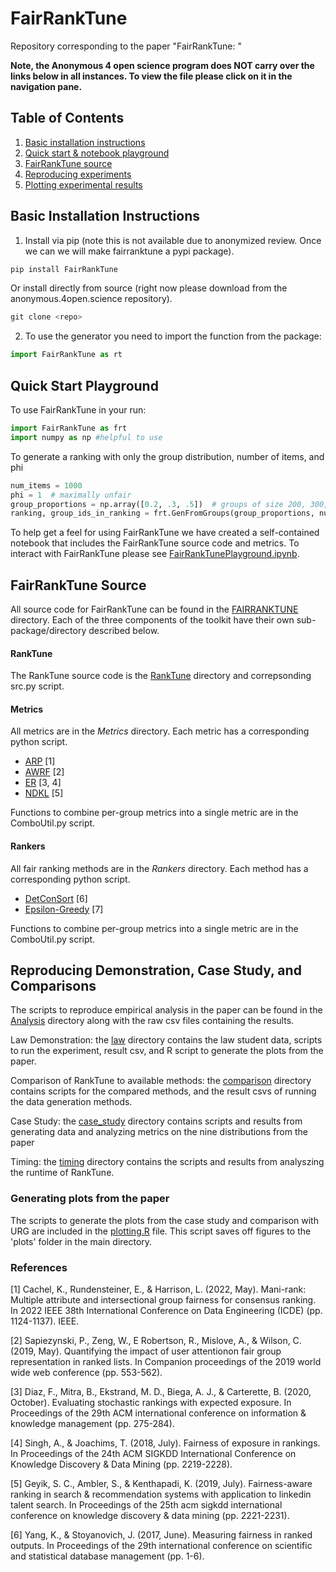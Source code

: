 # FairRankTune
Repository corresponding to the paper "FairRankTune: "

**Note, the Anonymous 4 open science program does NOT carry over the links below in all instances. To view the file please click on it in the navigation pane.**
## Table of Contents
1. [Basic installation instructions](#basic-installation-instructions)
2. [Quick start & notebook playground](#quick-start-playground)
3. [FairRankTune source](#fairranktune-source)
4. [Reproducing experiments](#reproducing-experiments)
5. [Plotting experimental results](#plotting-experimental-results)


## Basic Installation Instructions
1. Install via pip (note this is not available due to anonymized review. Once we can we will make fairranktune a pypi package).
```python
pip install FairRankTune
```
Or install directly from source (right now please download from the anonymous.4open.science repository).
```python
git clone <repo>
```
2. To use the generator you need to import the function from the package:
```python
import FairRankTune as rt
```

## Quick Start Playground
To use FairRankTune in your run:
```python
import FairRankTune as frt
import numpy as np #helpful to use
```

To generate a ranking with only the group distribution, number of items, and phi

```python
num_items = 1000
phi = 1  # maximally unfair
group_proportions = np.array([0.2, .3, .5])  # groups of size 200, 300, and 500
ranking, group_ids_in_ranking = frt.GenFromGroups(group_proportions, num_items, phi, 1)
```

To help get a feel for using FairRankTune we have created a self-contained notebook that includes the FairRankTune source code and metrics. To interact with FairRankTune please see [FairRankTunePlayground.ipynb](https://github.com/KCachel/FairRankTune/blob/main/FairRankTunePlayground.ipynb).



## FairRankTune Source
All source code for FairRankTune can be found in the [FAIRRANKTUNE](https://github.com/KCachel/FairRankTune/tree/main/FairRankTune) directory. Each of the three components of the toolkit have their own sub-package/directory described below.


#### RankTune
The RankTune source code is the [RankTune](https://github.com/KCachel/FairRankTune/tree/main/FairRankTune/RankTune) directory and correpsonding src.py script. 

#### Metrics
All metrics are in the *Metrics* directory. Each metric has a corresponding python script. 
- [ARP](https://github.com/KCachel/FairRankTune/blob/main/FairRankTune/Metrics/ARP.py) [1]
- [AWRF](https://github.com/KCachel/FairRankTune/blob/main/FairRankTune/Metrics/AWRF.py) [2]
- [ER](https://github.com/KCachel/FairRankTune/blob/main/FairRankTune/Metrics/ER.py) [3, 4]
- [NDKL](https://github.com/KCachel/FairRankTune/blob/main/FairRankTune/Metrics/NDKL.py) [5]

Functions to combine per-group metrics into a single metric are in the ComboUtil.py script. 

#### Rankers
All fair ranking methods are in the *Rankers* directory. Each method has a corresponding python script. 
- [DetConSort](https://github.com/KCachel/FairRankTune/blob/main/FairRankTune/Rankers/DetConSort_Geyiketal.py) [6]
- [Epsilon-Greedy](https://github.com/KCachel/FairRankTune/blob/main/FairRankTune/Rankers/EpsilonGreedy_Fengetal.py) [7]

Functions to combine per-group metrics into a single metric are in the ComboUtil.py script. 

## Reproducing Demonstration, Case Study, and Comparisons
The scripts to reproduce empirical analysis in the paper can be found in the [Analysis](https://github.com/KCachel/FairRankTune/tree/main/Analysis) directory along with the raw csv files containing the results. 

Law Demonstration: the [law](https://github.com/KCachel/FairRankTune/tree/main/Analysis/law) directory contains the law student data, scripts to run the experiment, result csv, and R script to generate the plots from the paper.

Comparison of RankTune to available methods: the [comparison](https://github.com/KCachel/FairRankTune/tree/main/Analysis/comparison) directory contains scripts for the compared methods, and the result csvs of running the data generation methods. 

Case Study: the [case_study](https://github.com/KCachel/FairRankTune/tree/main/Analysis/case_study) directory contains scripts and results from generating data and analyzing metrics on the nine distributions from the paper

Timing: the [timing](https://github.com/KCachel/FairRankTune/tree/main/Analysis/timing) directory contains the scripts and results from analyszing the runtime of RankTune.

### Generating plots from the paper
The scripts to generate the plots from the case study and comparison with URG are included in the [plotting.R](https://github.com/KCachel/FairRankTune/blob/main/plotting.R) file. This script saves off figures to the 'plots' folder in the main directory.

### References
[1] Cachel, K., Rundensteiner, E., & Harrison, L. (2022, May). Mani-rank: Multiple attribute and intersectional group fairness for consensus ranking. In 2022 IEEE 38th International Conference on Data Engineering (ICDE) (pp. 1124-1137). IEEE.

[2] Sapiezynski, P., Zeng, W., E Robertson, R., Mislove, A., & Wilson, C. (2019, May). Quantifying the impact of user attentionon fair group representation in ranked lists. In Companion proceedings of the 2019 world wide web conference (pp. 553-562).

[3] Diaz, F., Mitra, B., Ekstrand, M. D., Biega, A. J., & Carterette, B. (2020, October). Evaluating stochastic rankings with expected exposure. In Proceedings of the 29th ACM international conference on information & knowledge management (pp. 275-284).

[4] Singh, A., & Joachims, T. (2018, July). Fairness of exposure in rankings. In Proceedings of the 24th ACM SIGKDD International Conference on Knowledge Discovery & Data Mining (pp. 2219-2228).

[5] Geyik, S. C., Ambler, S., & Kenthapadi, K. (2019, July). Fairness-aware ranking in search & recommendation systems with application to linkedin talent search. In Proceedings of the 25th acm sigkdd international conference on knowledge discovery & data mining (pp. 2221-2231).

[6] Yang, K., & Stoyanovich, J. (2017, June). Measuring fairness in ranked outputs. In Proceedings of the 29th international conference on scientific and statistical database management (pp. 1-6).